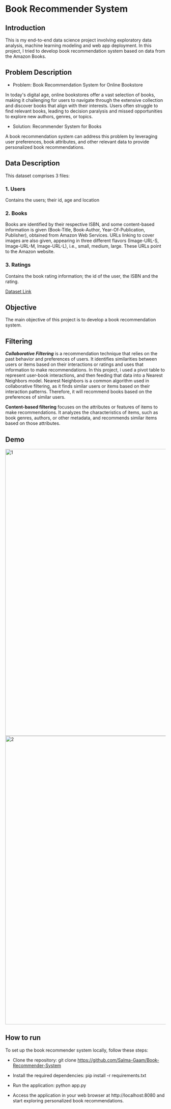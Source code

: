 # Book Recommender System
## Introduction
This is my end-to-end data science project involving exploratory data analysis, machine learning modeling and web app deployment. In this project, I tried to develop book recommendation system based on data from the Amazon Books. 

## Problem Description
* Problem: Book Recommendation System for Online Bookstore  
  
In today's digital age, online bookstores offer a vast selection of books, making it challenging for users to navigate through the extensive collection and discover books that align with their interests. Users often struggle to find relevant books, leading to decision paralysis and missed opportunities to explore new authors, genres, or topics.




* Solution: Recommender System for Books  
  
A book recommendation system can address this problem by leveraging user preferences, book attributes, and other relevant data to provide personalized book recommendations. 

## Data Description
This dataset comprises 3 files:
### 1. Users
Contains the users; their id, age and location

### 2. Books
Books are identified by their respective ISBN, and some content-based information is given (Book-Title, Book-Author, Year-Of-Publication, Publisher), obtained from Amazon Web Services. URLs linking to cover images are also given, appearing in three different flavors (Image-URL-S, Image-URL-M, Image-URL-L), i.e., small, medium, large. These URLs point to the Amazon website.

### 3. Ratings
Contains the book rating information; the id of the user, the ISBN and the rating.

[Dataset Link](https://www.kaggle.com/datasets/somnambwl/bookcrossing-dataset?select=Users.csv)

## Objective
The main objective of this project is to develop a book recommendation system.

## Filtering

***Collaborative Filtering*** is a recommendation technique that relies on the past behavior and preferences of users. It identifies similarities between users or items based on their interactions or ratings and uses that information to make recommendations. 
In this project, i used a pivot table to represent user-book interactions, and then feeding that data into a Nearest Neighbors model. 
Nearest Neighbors is a common algorithm used in collaborative filtering, as it finds similar users or items based on their interaction patterns. Therefore, it will recommend  books based on the preferences of similar users.

**Content-based filtering** focuses on the attributes or features of items to make recommendations. It analyzes the characteristics of items, such as book genres, authors, or other metadata, and recommends similar items based on those attributes.

## Demo

<img width="897" alt="1" src="https://github.com/Salma-Gaam/Book-Recommender-System/assets/107813298/b9a00567-e0d5-4c0e-85b4-031ed8c8902f">
<img width="902" alt="2" src="https://github.com/Salma-Gaam/Book-Recommender-System/assets/107813298/06c3aa8f-326d-48e1-9709-601388ccdc45">

## How to run
To set up the book recommender system locally, follow these steps:

* Clone the repository: git clone https://github.com/Salma-Gaam/Book-Recommender-System

* Install the required dependencies: pip install -r requirements.txt

* Run the application: python app.py

* Access the application in your web browser at http://localhost:8080 and start exploring personalized book recommendations.

